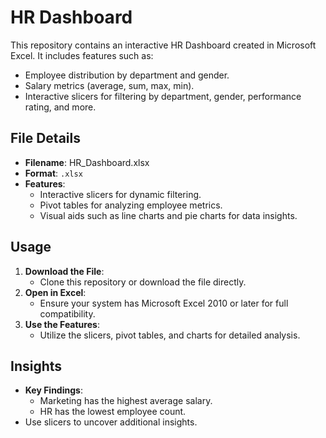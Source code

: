 # HR Dashboard

This repository contains an interactive HR Dashboard created in Microsoft Excel. It includes features such as:
- Employee distribution by department and gender.
- Salary metrics (average, sum, max, min).
- Interactive slicers for filtering by department, gender, performance rating, and more.

## File Details

- **Filename**: HR_Dashboard.xlsx
- **Format**: `.xlsx`
- **Features**:
  - Interactive slicers for dynamic filtering.
  - Pivot tables for analyzing employee metrics.
  - Visual aids such as line charts and pie charts for data insights.

## Usage

1. **Download the File**:
   - Clone this repository or download the file directly.
2. **Open in Excel**:
   - Ensure your system has Microsoft Excel 2010 or later for full compatibility.
3. **Use the Features**:
   - Utilize the slicers, pivot tables, and charts for detailed analysis.


## Insights

- **Key Findings**:
  - Marketing has the highest average salary.
  - HR has the lowest employee count.
- Use slicers to uncover additional insights.

